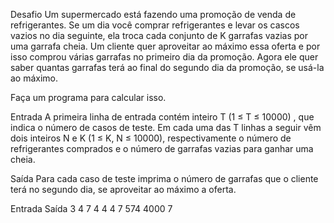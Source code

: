 Desafio
Um supermercado está fazendo uma promoção de venda de refrigerantes. Se um dia você comprar refrigerantes e levar os cascos vazios no dia seguinte, ela troca cada conjunto de K garrafas vazias  por uma garrafa cheia. Um cliente quer aproveitar ao máximo essa oferta e por isso comprou várias garrafas no primeiro dia da promoção. Agora ele quer saber quantas garrafas terá ao final do segundo dia da promoção, se usá-la ao máximo.

Faça um programa para calcular isso.

Entrada
A primeira linha de entrada contém inteiro T (1 ≤ T ≤ 10000) , que indica o número de casos de teste. Em cada uma das T linhas a seguir vêm dois inteiros N e K (1 ≤ K, N ≤ 10000),  respectivamente o número de refrigerantes comprados e o número de garrafas vazias para ganhar uma cheia.

Saída
Para cada caso de teste imprima o número de garrafas que o cliente terá no segundo dia, se aproveitar ao máximo a oferta.

 
Entrada	         Saída
3                 4
7 4               4
4 7               574
4000 7      



